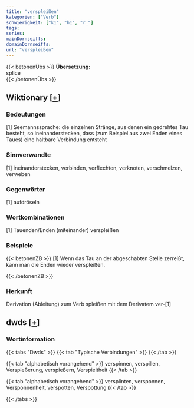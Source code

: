 ```yaml
---
title: "verspleißen"
kategorien: ["Verb"]
schwierigkeit: ["k1", "h1", "r_"]
tags:
series:
mainDornseiffs:
domainDornseiffs:
url: "verspleißen"
---
```


{{< betonenÜbs >}}
**Übersetzung:**  
splice  
{{< /betonenÜbs >}}

## Wiktionary [[+](https://de.wiktionary.org/wiki/verspleißen)]

### Bedeutungen
[1] Seemannssprache: die einzelnen Stränge, aus denen ein gedrehtes Tau besteht, so ineinanderstecken, dass (zum Beispiel aus zwei Enden eines Taues) eine haltbare Verbindung entsteht  

### Sinnverwandte
[1] ineinanderstecken, verbinden, verflechten, verknoten, verschmelzen, verweben  

### Gegenwörter
[1] aufdröseln  

### Wortkombinationen
[1] Tauenden/Enden (miteinander) verspleißen  

### Beispiele
{{< betonenZB >}}
[1] Wenn das Tau an der abgeschabten Stelle zerreißt, kann man die Enden wieder verspleißen.  

{{< /betonenZB >}}
### Herkunft
Derivation (Ableitung) zum Verb spleißen mit dem Derivatem ver-[1]  



## dwds [[+](https://www.dwds.de/wb/verspleißen)]

### Wortinformation
{{< tabs "Dwds" >}}
{{< tab "Typische Verbindungen" >}}
{{< /tab >}}

{{< tab "alphabetisch vorangehend" >}}
verspinnen, verspillen, Verspießerung, verspießern, Verspieltheit
{{< /tab >}}

{{< tab "alphabetisch vorangehend" >}}
versplinten, versponnen, Versponnenheit, verspotten, Verspottung
{{< /tab >}}

{{< /tabs >}}

